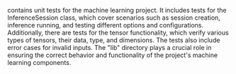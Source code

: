 contains unit tests for the machine learning project. It includes tests for the InferenceSession class, which cover scenarios such as session creation, inference running, and testing different options and configurations. Additionally, there are tests for the tensor functionality, which verify various types of tensors, their data, type, and dimensions. The tests also include error cases for invalid inputs. The "lib" directory plays a crucial role in ensuring the correct behavior and functionality of the project's machine learning components.